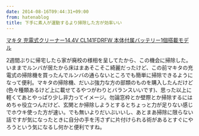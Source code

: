 ```yaml
---
date: 2014-08-16T09:44:31+09:00
from: hatenablog
title: 下手に素人が運動するより掃除した方が効率いい
---
```

[マキタ 充電式クリーナー14.4V CL141FDRFW 本体付属バッテリー1個搭載モデル](https://www.amazon.co.jp/dp/B003DJ1JQE)

2週間ぶりに帰宅したら家が廃校の様相を呈してたから、この機会に掃除した。いままでルンバが居たから床はまあそこそこ綺麗だったけど、この前マキタの充電式の掃除機を買ったんでルンバの通らないところでも簡単に掃除できるようになって便利。マキタの掃除機、だいぶ強力な方の部類のものを購入したんだけど(色々種類あるけど上に載せてるやつがわりとバランスいいです)、思った以上に軽くてあとやっぱり少し非力ってイメージ。勿論窓枠とか壁際とか掃除するにはめちゃ役立つんだけど、玄関とか掃除しようとするとちょっと力が足りない感じでホウキ使った方が速い。でも無いよりだいぶいいし、あとまあ掃除に限らない話ですが気になったときに自分の手を汚さずに片付けられる術があるとすぐにやろうという気になるし何かと便利ですね。

